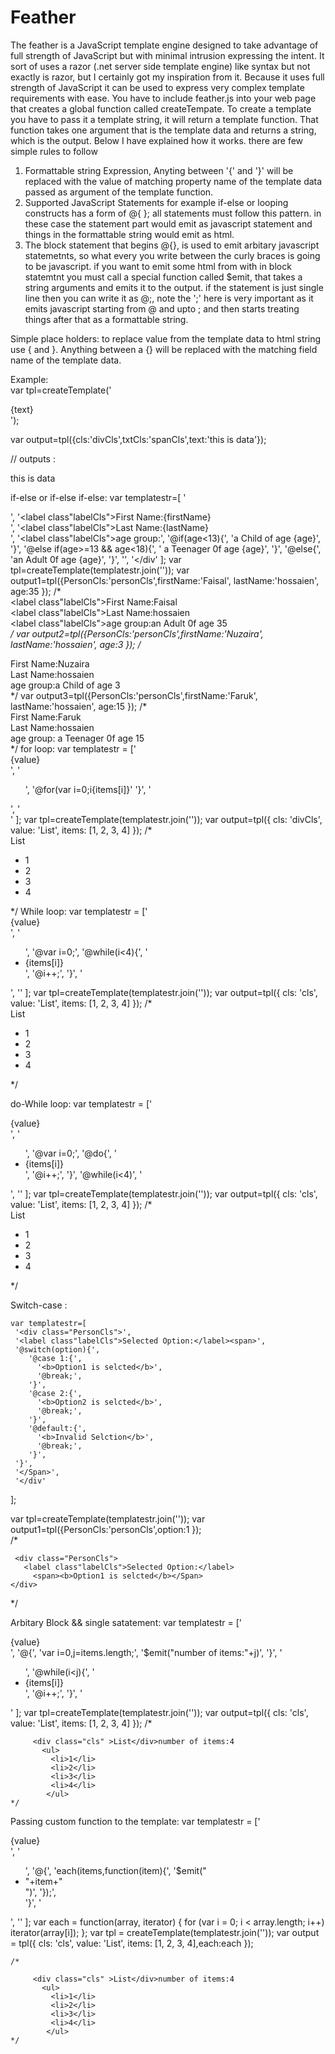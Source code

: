 Feather
=======

The feather is a JavaScript template engine designed to take advantage of full strength of JavaScript but with minimal intrusion expressing the intent. 
It sort of uses a razor (.net server side template engine) like syntax but not exactly is razor, but I certainly got my inspiration from it.
Because it uses full strength of JavaScript it can be used to express very complex template requirements with ease.
You have to include feather.js into your web page that creates a global function called createTempate.
To create a template you have to pass it a template string, it will return a template function. 
That function takes one argument that is the template data and returns a string, which is the output. Below I have explained how it works.
there are few simple rules to follow
1. Formattable string Expression, Anyting between '{' and '}' will be replaced with the value of matching property name of the template data passed as argument of the template function.
2. Supported JavaScript Statements for example if-else or looping constructs has a form of @<statement>{ <formattable string>}; all statements must follow this pattern.
   in these case the statement part would emit as javascript statement and things in the formattable string would emit as html.
3. The block statement that begins @{<statements>}, is used to emit arbitary javascript statemetnts, so what every you write between the curly braces is going 
   to be javascript. if you want to emit some html from with in block statemtnt you must call a special function called $emit, that takes a string arguments and emits it
   to the output. if the statement is just single line then you can write it as @<statement>;, note the ';' here is very important as it emits javascript starting
   from @ and upto ; and then starts treating things after that as a formattable string.

Simple place holders: 
to replace value from the template data to html string use { and }. Anything between a {} will be replaced with the matching field name of the template data.

Example:  
  var tpl=createTemplate('<div  class="{cls}"><span class="{txtCls}">{text}</span></div>');

  var output=tpl({cls:'divCls',txtCls:'spanCls',text:'this is data'});

 // outputs : <div  class="divCls"><span class="spanCls">this is data</span></div>


if-else or if-else if-else:
  var templatestr=[
     '<div class="PersonCls">',
	 '<label class"labelCls">First Name:<span>{firstName}</Span></br>',
	 '<label class"labelCls">Last Name:<span>{lastName}</Span></br>',
	 '<label class"labelCls">age group:<span>',
	 '@if(age<13){',
		'a Child  of age {age}',
	 '}',
	 '@else if(age>=13 && age<18){',
		' a Teenager 0f age {age}',
	 '}',
	 '@else{',
		'an Adult 0f age {age}',
	 '}',
	 '</Span>',
	 '</div'
   ];
   var tpl=createTemplate(templatestr.join(''));
   var output1=tpl({PersonCls:'personCls',firstName:'Faisal', lastName:'hossaien', age:35 });
   /*
    <div class="PersonCls">
	<label class"labelCls">First Name:<span>Faisal</Span></br>
	<label class"labelCls">Last Name:<span>hossaien</Span></br>
	<label class"labelCls">age group:<span>an Adult 0f age 35</Span>
	</div>
   */
   var output2=tpl({PersonCls:'personCls',firstName:'Nuzaira', lastName:'hossaien', age:3 });
   /*
   <div class="PersonCls">
   <label class"labelCls">First Name:<span>Nuzaira</Span></br>
   <label class"labelCls">Last Name:<span>hossaien</Span></br>
   <label class"labelCls">age group:<span>a Child  of age 3</Span>
   </div>
   */
   var output3=tpl({PersonCls:'personCls',firstName:'Faruk', lastName:'hossaien', age:15 });
   /*
    <div class="PersonCls">
	<label class"labelCls">First Name:<span>Faruk</Span></br>
	<label class"labelCls">Last Name:<span>hossaien</Span></br>
	<label class"labelCls">age group:<span> a Teenager 0f age 15</Span>
	</div>
   */
 for loop:
   var templatestr = ['<div class="{cls}" >{value}</div>',
						'<ul>',
						'@for(var i=0;i<items.length;i++){'
							'<li>{items[i]}</li>'
						'}',
						'</ul>',
					  '</div>'
					 ];
	var tpl=createTemplate(templatestr.join(''));
	var output=tpl({ cls: 'divCls', value: 'List', items: [1, 2, 3, 4] });
	/*
	<div class="divCls" >List</div>
	 <ul>
	  <li>1</li>
	  <li>2</li>
	  <li>3</li>
	  <li>4</li>
	 </ul>
	</div>
    */	
While loop:
	   var templatestr = ['<div class="{cls}" >{value}</div>',
						'<ul>',
						'@var i=0;',
						'@while(i<4){',
							'<li>{items[i]}</li>',
							'@i++;',
						'}',
						'</ul>',
					  '</div>'
					 ];
	var tpl=createTemplate(templatestr.join(''));
	var output=tpl({ cls: 'cls', value: 'List', items: [1, 2, 3, 4] });	
	/*
	<div class="divCls" >List</div>
	 <ul>
	  <li>1</li>
	  <li>2</li>
	  <li>3</li>
	  <li>4</li>
	 </ul>
	</div>
    */	
	
do-While loop:
	    var templatestr = ['<div class="{cls}" >{value}</div>',
							'<ul>',
								'@var i=0;',
									'@do{',
										'<li>{items[i]}</li>',
										'@i++;',
									'}',
									'@while(i<4)',
							'</ul>',
						  '</div>'
						 ];
	var tpl=createTemplate(templatestr.join(''));
	var output=tpl({ cls: 'cls', value: 'List', items: [1, 2, 3, 4] });	
	/*
	<div class="divCls" >List</div>
	 <ul>
	  <li>1</li>
	  <li>2</li>
	  <li>3</li>
	  <li>4</li>
	 </ul>
	</div>
    */	
	
  Switch-case	:
	
	var templatestr=[
     '<div class="PersonCls">',
	 '<label class"labelCls">Selected Option:</label><span>',
	 '@switch(option){',
	    '@case 1:{',
		  '<b>Option1 is selcted</b>',
		  '@break;',
	    '}',
		'@case 2:{',
		  '<b>Option2 is selcted</b>',
		  '@break;',
	    '}',
		'@default:{',
		  '<b>Invalid Selction</b>',
		  '@break;',
	    '}',
	 '}',
	 '</Span>',
	 '</div'
   ];
					
   var tpl=createTemplate(templatestr.join(''));
   var output1=tpl({PersonCls:'personCls',option:1 });					
   /*
 
     <div class="PersonCls">
	   <label class"labelCls">Selected Option:</label>
	     <span><b>Option1 is selcted</b></Span>
	</div>

   */

Arbitary Block  && single satatement:
   var templatestr = ['<div class="{cls}" >{value}</div>',
						'@{',
						 'var i=0,j=items.length;',
						  '$emit("number of items:"+j)',
						'}',
						'<ul>',
						'@while(i<j){',
							'<li>{items[i]}</li>',
							'@i++;',
						'}',
						'</ul>'
					  ];
	var tpl=createTemplate(templatestr.join(''));
	var output=tpl({ cls: 'cls', value: 'List', items: [1, 2, 3, 4] });	
	/*
	
		 <div class="cls" >List</div>number of items:4
		   <ul>
			 <li>1</li>
			 <li>2</li>
			 <li>3</li>
			 <li>4</li>
			</ul>
    */	
						
						
Passing custom function to the template:
 var templatestr = ['<div class="{cls}" >{value}</div>',
                        '<ul>',
						'@{',
						  'each(items,function(item){',
			    			  '$emit("<li>"+item+"</li>")',
                              '});',  
						'}',
						'</ul>',
					  '</div>'
					 ];
        var each = function(array, iterator) {
            for (var i = 0; i < array.length; i++) iterator(array[i]);
        };
        var tpl = createTemplate(templatestr.join(''));
        var output = tpl({ cls: 'cls', value: 'List', items: [1, 2, 3, 4],each:each });							
						
	/*
	
		 <div class="cls" >List</div>number of items:4
		   <ul>
			 <li>1</li>
			 <li>2</li>
			 <li>3</li>
			 <li>4</li>
			</ul>
    */	
			
						
						
						
						
						
						
						
						
						
						
